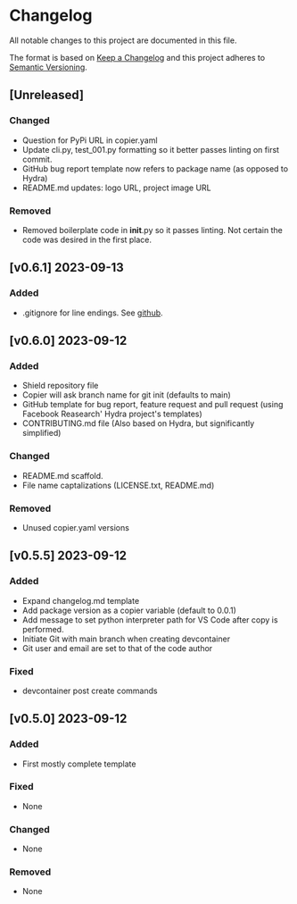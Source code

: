 # Changelog
All notable changes to this project are documented in this file.

The format is based on [Keep a Changelog](http://keepachangelog.com/en/1.0.0/)
and this project adheres to [Semantic Versioning](http://semver.org/spec/v2.0.0.html).

<!-- insertion marker -->
## [Unreleased]

### Changed
- Question for PyPi URL in copier.yaml
- Update cli.py, test_001.py formatting so it better passes linting on first commit.
- GitHub bug report template now refers to package name (as opposed to Hydra)
- README.md updates: logo URL, project image URL

### Removed
- Removed boilerplate code in __init__.py so it passes linting. Not certain the code was desired in the first place.

## [v0.6.1] 2023-09-13

### Added
- .gitignore for line endings. See [github](https://docs.github.com/en/get-started/getting-started-with-git/configuring-git-to-handle-line-endings).

## [v0.6.0] 2023-09-12

### Added
- Shield repository file
- Copier will ask branch name for git init (defaults to main)
- GitHub template for bug report, feature request and pull request (using Facebook Reasearch' Hydra project's templates)
- CONTRIBUTING.md file (Also based on Hydra, but significantly simplified)

### Changed
- README.md scaffold.
- File name captalizations (LICENSE.txt, README.md)

### Removed
- Unused copier.yaml versions

## [v0.5.5] 2023-09-12

### Added
- Expand changelog.md template
- Add package version as a copier variable (default to 0.0.1)
- Add message to set python interpreter path for VS Code after copy is performed.
- Initiate Git with main branch when creating devcontainer
- Git user and email are set to that of the code author

### Fixed
- devcontainer post create commands

## [v0.5.0] 2023-09-12

### Added
- First mostly complete template

### Fixed
- None

### Changed
- None

### Removed
- None
